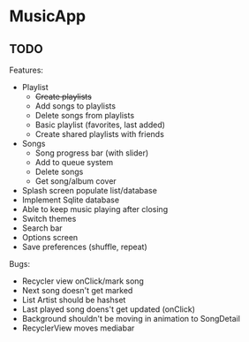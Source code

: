 # MusicApp

## TODO

Features:
- Playlist
  - ~~Create playlists~~
  - Add songs to playlists
  - Delete songs from playlists
  - Basic playlist (favorites, last added)
  - Create shared playlists with friends
- Songs
  - Song progress bar (with slider)
  - Add to queue system
  - Delete songs
  - Get song/album cover
- Splash screen populate list/database
- Implement Sqlite database
- Able to keep music playing after closing
- Switch themes
- Search bar
- Options screen
- Save preferences (shuffle, repeat)

Bugs:
- Recycler view onClick/mark song
- Next song doesn't get marked
- List Artist should be hashset
- Last played song doens't get updated (onClick)
- Background shouldn't be moving in animation to SongDetail
- RecyclerView moves mediabar
